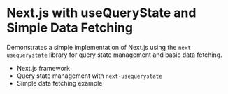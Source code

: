 # Next.js with useQueryState and Simple Data Fetching

Demonstrates a simple implementation of Next.js using the `next-usequerystate` library for query state management and basic data fetching.

- Next.js framework
- Query state management with `next-usequerystate`
- Simple data fetching example
